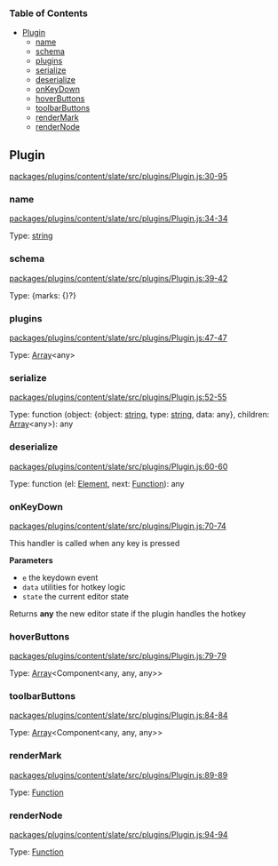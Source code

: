 <!-- Generated by documentation.js. Update this documentation by updating the source code. -->

### Table of Contents

-   [Plugin][1]
    -   [name][2]
    -   [schema][3]
    -   [plugins][4]
    -   [serialize][5]
    -   [deserialize][6]
    -   [onKeyDown][7]
    -   [hoverButtons][8]
    -   [toolbarButtons][9]
    -   [renderMark][10]
    -   [renderNode][11]

## Plugin

[packages/plugins/content/slate/src/plugins/Plugin.js:30-95][12]

### name

[packages/plugins/content/slate/src/plugins/Plugin.js:34-34][13]

Type: [string][14]

### schema

[packages/plugins/content/slate/src/plugins/Plugin.js:39-42][15]

Type: {marks: {}?}

### plugins

[packages/plugins/content/slate/src/plugins/Plugin.js:47-47][16]

Type: [Array][17]&lt;any>

### serialize

[packages/plugins/content/slate/src/plugins/Plugin.js:52-55][18]

Type: function (object: {object: [string][14], type: [string][14], data: any}, children: [Array][17]&lt;any>): any

### deserialize

[packages/plugins/content/slate/src/plugins/Plugin.js:60-60][19]

Type: function (el: [Element][20], next: [Function][21]): any

### onKeyDown

[packages/plugins/content/slate/src/plugins/Plugin.js:70-74][22]

This handler is called when any key is pressed

**Parameters**

-   `e`  the keydown event
-   `data`  utilities for hotkey logic
-   `state`  the current editor state

Returns **any** the new editor state if the plugin handles the hotkey

### hoverButtons

[packages/plugins/content/slate/src/plugins/Plugin.js:79-79][23]

Type: [Array][17]&lt;Component&lt;any, any, any>>

### toolbarButtons

[packages/plugins/content/slate/src/plugins/Plugin.js:84-84][24]

Type: [Array][17]&lt;Component&lt;any, any, any>>

### renderMark

[packages/plugins/content/slate/src/plugins/Plugin.js:89-89][25]

Type: [Function][21]

### renderNode

[packages/plugins/content/slate/src/plugins/Plugin.js:94-94][26]

Type: [Function][21]

[1]: #plugin

[2]: #name

[3]: #schema

[4]: #plugins

[5]: #serialize

[6]: #deserialize

[7]: #onkeydown

[8]: #hoverbuttons

[9]: #toolbarbuttons

[10]: #rendermark

[11]: #rendernode

[12]: https://github.com/nolandg/editor/blob/cd7374d75c8f66504604e589e23cdf6bdd974486/packages/plugins/content/slate/src/plugins/Plugin.js#L30-L95 "Source code on GitHub"

[13]: https://github.com/nolandg/editor/blob/cd7374d75c8f66504604e589e23cdf6bdd974486/packages/plugins/content/slate/src/plugins/Plugin.js#L34-L34 "Source code on GitHub"

[14]: https://developer.mozilla.org/docs/Web/JavaScript/Reference/Global_Objects/String

[15]: https://github.com/nolandg/editor/blob/cd7374d75c8f66504604e589e23cdf6bdd974486/packages/plugins/content/slate/src/plugins/Plugin.js#L39-L42 "Source code on GitHub"

[16]: https://github.com/nolandg/editor/blob/cd7374d75c8f66504604e589e23cdf6bdd974486/packages/plugins/content/slate/src/plugins/Plugin.js#L47-L47 "Source code on GitHub"

[17]: https://developer.mozilla.org/docs/Web/JavaScript/Reference/Global_Objects/Array

[18]: https://github.com/nolandg/editor/blob/cd7374d75c8f66504604e589e23cdf6bdd974486/packages/plugins/content/slate/src/plugins/Plugin.js#L52-L55 "Source code on GitHub"

[19]: https://github.com/nolandg/editor/blob/cd7374d75c8f66504604e589e23cdf6bdd974486/packages/plugins/content/slate/src/plugins/Plugin.js#L60-L60 "Source code on GitHub"

[20]: https://developer.mozilla.org/docs/Web/API/Element

[21]: https://developer.mozilla.org/docs/Web/JavaScript/Reference/Statements/function

[22]: https://github.com/nolandg/editor/blob/cd7374d75c8f66504604e589e23cdf6bdd974486/packages/plugins/content/slate/src/plugins/Plugin.js#L70-L74 "Source code on GitHub"

[23]: https://github.com/nolandg/editor/blob/cd7374d75c8f66504604e589e23cdf6bdd974486/packages/plugins/content/slate/src/plugins/Plugin.js#L79-L79 "Source code on GitHub"

[24]: https://github.com/nolandg/editor/blob/cd7374d75c8f66504604e589e23cdf6bdd974486/packages/plugins/content/slate/src/plugins/Plugin.js#L84-L84 "Source code on GitHub"

[25]: https://github.com/nolandg/editor/blob/cd7374d75c8f66504604e589e23cdf6bdd974486/packages/plugins/content/slate/src/plugins/Plugin.js#L89-L89 "Source code on GitHub"

[26]: https://github.com/nolandg/editor/blob/cd7374d75c8f66504604e589e23cdf6bdd974486/packages/plugins/content/slate/src/plugins/Plugin.js#L94-L94 "Source code on GitHub"
